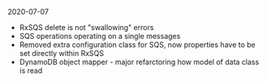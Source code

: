 2020-07-07 
* RxSQS delete is not "swallowing" errors
* SQS operations operating on a single messages
* Removed extra configuration class for SQS, now properties have to be set 
    directly within RxSQS
* DynamoDB object mapper - major refarctoring how model of data class is read
